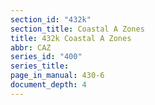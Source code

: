 ```yaml
---
section_id: "432k"
section_title: Coastal A Zones
title: 432k Coastal A Zones
abbr: CAZ
series_id: "400"
series_title: 
page_in_manual: 430-6
document_depth: 4
---
```

